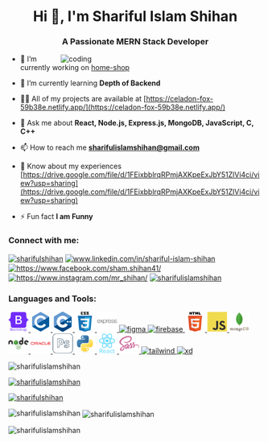 <h1 align="center">Hi 👋, I'm Shariful Islam Shihan</h1>
<h3 align="center">A Passionate MERN Stack Developer</h3>

<img align = "right" alt="coding" width= "400" src= "https://media4.giphy.com/media/v1.Y2lkPTc5MGI3NjExZndyNWNxa3Uwa3I3YzRjMXUzbG5seTg0c2xmNjcxNmpicXlzZWxqdSZlcD12MV9pbnRlcm5hbF9naWZfYnlfaWQmY3Q9Zw/bGgsc5mWoryfgKBx1u/giphy.gif">



- 🔭 I’m currently working on [home-shop](https://github.com/sharifulislamshihan/home-shop-server)

- 🌱 I’m currently learning **Depth of Backend**

- 👨‍💻 All of my projects are available at [https://celadon-fox-59b38e.netlify.app/](https://celadon-fox-59b38e.netlify.app/)

- 💬 Ask me about **React, Node.js, Express.js, MongoDB, JavaScript, C, C++**

- 📫 How to reach me **sharifulislamshihan@gmail.com**

- 📄 Know about my experiences [https://drive.google.com/file/d/1FEixbblrqRPmjAXKpeExJbY51ZlVi4ci/view?usp=sharing](https://drive.google.com/file/d/1FEixbblrqRPmjAXKpeExJbY51ZlVi4ci/view?usp=sharing)

- ⚡ Fun fact **I am Funny**

<h3 align="left">Connect with me:</h3>
<p align="left">
<a href="https://twitter.com/sharifulshihan" target="blank"><img align="center" src="https://raw.githubusercontent.com/rahuldkjain/github-profile-readme-generator/master/src/images/icons/Social/twitter.svg" alt="sharifulshihan" height="30" width="40" /></a>
<a href="https://linkedin.com/in/www.linkedin.com/in/shariful-islam-shihan" target="blank"><img align="center" src="https://raw.githubusercontent.com/rahuldkjain/github-profile-readme-generator/master/src/images/icons/Social/linked-in-alt.svg" alt="www.linkedin.com/in/shariful-islam-shihan" height="30" width="40" /></a>
<a href="https://fb.com/https://www.facebook.com/sham.shihan41/" target="blank"><img align="center" src="https://raw.githubusercontent.com/rahuldkjain/github-profile-readme-generator/master/src/images/icons/Social/facebook.svg" alt="https://www.facebook.com/sham.shihan41/" height="30" width="40" /></a>
<a href="https://instagram.com/https://www.instagram.com/mr_shihan/" target="blank"><img align="center" src="https://raw.githubusercontent.com/rahuldkjain/github-profile-readme-generator/master/src/images/icons/Social/instagram.svg" alt="https://www.instagram.com/mr_shihan/" height="30" width="40" /></a>
<a href="https://codeforces.com/profile/sharifulislamshihan" target="blank"><img align="center" src="https://raw.githubusercontent.com/rahuldkjain/github-profile-readme-generator/master/src/images/icons/Social/codeforces.svg" alt="sharifulislamshihan" height="30" width="40" /></a>
</p>

<h3 align="left">Languages and Tools:</h3>
<p align="left"> <a href="https://getbootstrap.com" target="_blank" rel="noreferrer"> <img src="https://raw.githubusercontent.com/devicons/devicon/master/icons/bootstrap/bootstrap-plain-wordmark.svg" alt="bootstrap" width="40" height="40"/> </a> <a href="https://www.cprogramming.com/" target="_blank" rel="noreferrer"> <img src="https://raw.githubusercontent.com/devicons/devicon/master/icons/c/c-original.svg" alt="c" width="40" height="40"/> </a> <a href="https://www.w3schools.com/cpp/" target="_blank" rel="noreferrer"> <img src="https://raw.githubusercontent.com/devicons/devicon/master/icons/cplusplus/cplusplus-original.svg" alt="cplusplus" width="40" height="40"/> </a> <a href="https://www.w3schools.com/css/" target="_blank" rel="noreferrer"> <img src="https://raw.githubusercontent.com/devicons/devicon/master/icons/css3/css3-original-wordmark.svg" alt="css3" width="40" height="40"/> </a> <a href="https://expressjs.com" target="_blank" rel="noreferrer"> <img src="https://raw.githubusercontent.com/devicons/devicon/master/icons/express/express-original-wordmark.svg" alt="express" width="40" height="40"/> </a> <a href="https://www.figma.com/" target="_blank" rel="noreferrer"> <img src="https://www.vectorlogo.zone/logos/figma/figma-icon.svg" alt="figma" width="40" height="40"/> </a> <a href="https://firebase.google.com/" target="_blank" rel="noreferrer"> <img src="https://www.vectorlogo.zone/logos/firebase/firebase-icon.svg" alt="firebase" width="40" height="40"/> </a> <a href="https://www.w3.org/html/" target="_blank" rel="noreferrer"> <img src="https://raw.githubusercontent.com/devicons/devicon/master/icons/html5/html5-original-wordmark.svg" alt="html5" width="40" height="40"/> </a> <a href="https://developer.mozilla.org/en-US/docs/Web/JavaScript" target="_blank" rel="noreferrer"> <img src="https://raw.githubusercontent.com/devicons/devicon/master/icons/javascript/javascript-original.svg" alt="javascript" width="40" height="40"/> </a> <a href="https://www.mongodb.com/" target="_blank" rel="noreferrer"> <img src="https://raw.githubusercontent.com/devicons/devicon/master/icons/mongodb/mongodb-original-wordmark.svg" alt="mongodb" width="40" height="40"/> </a> <a href="https://nodejs.org" target="_blank" rel="noreferrer"> <img src="https://raw.githubusercontent.com/devicons/devicon/master/icons/nodejs/nodejs-original-wordmark.svg" alt="nodejs" width="40" height="40"/> </a> <a href="https://www.oracle.com/" target="_blank" rel="noreferrer"> <img src="https://raw.githubusercontent.com/devicons/devicon/master/icons/oracle/oracle-original.svg" alt="oracle" width="40" height="40"/> </a> <a href="https://www.photoshop.com/en" target="_blank" rel="noreferrer"> <img src="https://raw.githubusercontent.com/devicons/devicon/master/icons/photoshop/photoshop-line.svg" alt="photoshop" width="40" height="40"/> </a> <a href="https://www.python.org" target="_blank" rel="noreferrer"> <img src="https://raw.githubusercontent.com/devicons/devicon/master/icons/python/python-original.svg" alt="python" width="40" height="40"/> </a> <a href="https://reactjs.org/" target="_blank" rel="noreferrer"> <img src="https://raw.githubusercontent.com/devicons/devicon/master/icons/react/react-original-wordmark.svg" alt="react" width="40" height="40"/> </a> <a href="https://sass-lang.com" target="_blank" rel="noreferrer"> <img src="https://raw.githubusercontent.com/devicons/devicon/master/icons/sass/sass-original.svg" alt="sass" width="40" height="40"/> </a> <a href="https://tailwindcss.com/" target="_blank" rel="noreferrer"> <img src="https://www.vectorlogo.zone/logos/tailwindcss/tailwindcss-icon.svg" alt="tailwind" width="40" height="40"/> </a> <a href="https://www.adobe.com/products/xd.html" target="_blank" rel="noreferrer"> <img src="https://cdn.worldvectorlogo.com/logos/adobe-xd.svg" alt="xd" width="40" height="40"/> </a> </p>

<p align="left"> <img src="https://komarev.com/ghpvc/?username=sharifulislamshihan&label=Profile%20views&color=0e75b6&style=flat" alt="sharifulislamshihan" /> </p>

<p align="left"> <a href="https://github.com/ryo-ma/github-profile-trophy"><img src="https://github-profile-trophy.vercel.app/?username=sharifulislamshihan" alt="sharifulislamshihan" /></a> </p>

<p align="left"> <a href="https://twitter.com/sharifulshihan" target="blank"><img src="https://img.shields.io/twitter/follow/sharifulshihan?logo=twitter&style=for-the-badge" alt="sharifulshihan" /></a> </p>

<p><img align="left" src="https://github-readme-stats.vercel.app/api/top-langs?username=sharifulislamshihan&show_icons=true&locale=en&layout=compact" alt="sharifulislamshihan" /></p>

<p>&nbsp;<img align="center" src="https://github-readme-stats.vercel.app/api?username=sharifulislamshihan&show_icons=true&locale=en" alt="sharifulislamshihan" /></p>

<p><img align="center" src="https://github-readme-streak-stats.herokuapp.com/?user=sharifulislamshihan&" alt="sharifulislamshihan" /></p>

